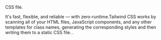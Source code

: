  CSS file.

It's fast, flexible, and reliable — with zero-runtime.Tailwind CSS works by scanning all of your HTML files, JavaScript components, and any other templates for class names, generating the corresponding styles and then writing them to a static CSS file.
.
